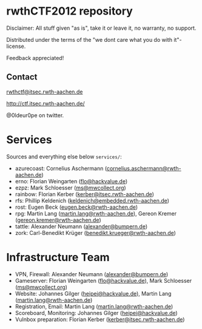rwthCTF2012 repository
======================

Disclaimer: All stuff given "as is", take it or leave it, no warranty, no
support.

Distributed under the terms of the "we dont care what you do with it"-license.

Feedback appreciated!

Contact
-------

rwthctf@itsec.rwth-aachen.de

http://ctf.itsec.rwth-aachen.de/

@0ldeur0pe on twitter.

Services
========

Sources and everything else below `services/`:

 * azurecoast: Cornelius Aschermann (cornelius.aschermann@rwth-aachen.de)
 * erno: Florian Weingarten (flo@hackvalue.de)
 * ezpz: Mark Schloesser (ms@mwcollect.org)
 * rainbow: Florian Kerber (kerber@itsec.rwth-aachen.de)
 * rfs: Phillip Keldenich (keldenich@embedded.rwth-aachen.de)
 * rost: Eugen Beck (eugen.beck@rwth-aachen.de)
 * rpg: Martin Lang (martin.lang@rwth-aachen.de), Gereon Kremer (gereon.kremer@rwth-aachen.de)
 * tattle: Alexander Neumann (alexander@bumpern.de)
 * zork: Carl-Benedikt Krüger (benedikt.krueger@rwth-aachen.de)

Infrastructure Team
===================

 * VPN, Firewall: Alexander Neumann (alexander@bumpern.de)
 * Gameserver: Florian Weingarten (flo@hackvalue.de), Mark Schloesser (ms@mwcollect.org)
 * Website: Johannes Gilger (heipei@hackvalue.de), Martin Lang (martin.lang@rwth-aachen.de)
 * Registration, Email: Martin Lang (martin.lang@rwth-aachen.de)
 * Scoreboard, Monitoring: Johannes Gilger (heipei@hackvalue.de)
 * Vulnbox preparation: Florian Kerber (kerber@itsec.rwth-aachen.de)
